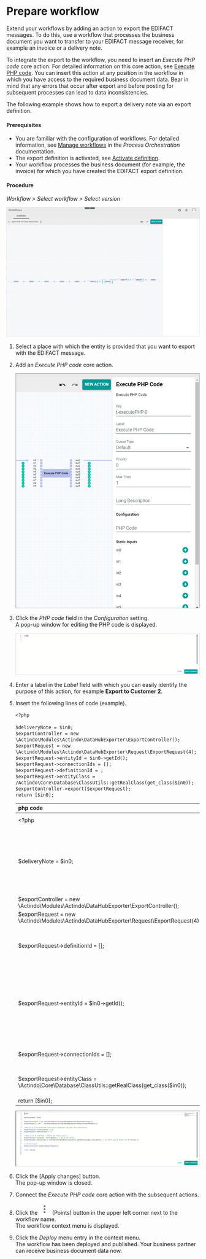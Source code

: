 # Prepare workflow

Extend your workflows by adding an action to export the EDIFACT messages. To do this, use a workflow that processes the business document you want to transfer to your EDIFACT message receiver, for example an invoice or a delivery note. 

To integrate the export to the workflow, you need to insert an
*Execute PHP code* core action. For detailed information on this core action, see [Execute PHP code](../../ActindoWorkFlow/UserInterface/08_CoreActions.md#execute-php-code). You can insert this action at any position in the workflow in which you have access to the required business document data. Bear in mind that any errors that occur after export and before posting for subsequent processes can lead to data inconsistencies.

The following example shows how to export a delivery note via an export definition.


#### Prerequisites

- You are familiar with the configuration of workflows. For detailed information, see [Manage workflows](../../ActindoWorkFlow/Operation/01_ManageWorkflows.md) in the *Process Orchestration* documentation. 
- The export definition is activated, see [Activate definition](01_ManageDefinitions.md#activate-definition).
- Your workflow processes the business document (for example, the invoice) for which you have created the EDIFACT export definition. 


#### Procedure

*Workflow > Select workflow > Select version*

![Workflow versions](../../Assets/Screenshots/ActindoWorkFlow/Workflows/WorkflowEditor.png "[Workflow editor]")

1. Select a place with which the entity is provided that you want to export with the EDIFACT message.

2. Add an *Execute PHP code* core action.

    ![Add Execute PHP code](../../Assets/Screenshots/EDI/Operation/WorkflowExecutePHPCode.png "[Add Execute PHP code]")

3. Click the *PHP code* field in the *Configuration* setting.   
    A pop-up window for editing the PHP code is displayed.

    ![PHP code input window](../../Assets/Screenshots/EDI/Operation/WorkflowPHPInputWindow.png "[PHP code input window]")

4. Enter a label in the *Label* field with which you can easily identify the purpose of this action, for example **Export to Customer 2**.

4. Insert the following lines of code (example).

    ```
    <?php
 
    $deliveryNote = $in0;
    $exportController = new \Actindo\Modules\Actindo\DataHubExporter\ExportController();
    $exportRequest = new  \Actindo\Modules\Actindo\DataHubExporter\Request\ExportRequest(4);   
    $exportRequest->entityId = $in0->getId();
    $exportRequest->connectionIds = []; 
    $exportRequest->definitionId = ; 
    $exportRequest->entityClass = /Actindo\Core\Database\ClassUtils::getRealClass(get_class($in0));  
    $exportController->export($exportRequest);
    return [$in0];
    ```
    |php code | Meaning |
    |--------|----|
    |<?php|PHP's opening tag     |
    |$deliveryNote = $in0;| Type of the entity that is to be exported (e.g. business document type that have been loaded at the start point and is input in *in0* input port)|
    |$exportController = new \Actindo\Modules\Actindo\DataHubExporter\ExportController();| Get exporter|
    | $exportRequest = new \Actindo\Modules\Actindo\DataHubExporter\Request\ExportRequest(4);|Create new export request|
    |$exportRequest->definitionId = []; | ID of the export definition, for example, $exportRequest->definitionId = 112;|
    |$exportRequest->entityId = $in0->getId(); | Primary identifier of the entity that is to be exported (e.g. business document that have been loaded at the start point and is input in *in0* input port).|
    |$exportRequest->connectionIds = [];| List of connection IDs (comma-separated)|
    |$exportRequest->entityClass = \Actindo\Core\Database\ClassUtils::getRealClass(get_class($in0));| Type of the entity (class name) input in *in0* input port|
    |return [$in0];| end of input
     
    ![PHP code example](../../Assets/Screenshots/EDI/Operation/WorfflowPHPCodeExample.png "[PHP code example]")

5. Click the [Apply changes] button.   
    The pop-up window is closed.

6. Connect the *Execute PHP code* core action with the subsequent actions.

7. Click the ![Points](../../Assets/Icons/Points02.png "[Points]") (Points) button in the upper left corner next to the workflow name.   
  The workflow context menu is displayed.


8. Click the *Deploy* menu entry in the context menu.   
  The workflow has been deployed and published. Your business partner can receive business document data now.
